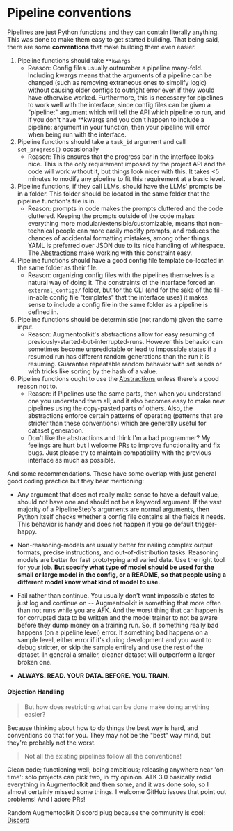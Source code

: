 # Pipeline conventions

Pipelines are just Python functions and they can contain literally anything. This was done to make them easy to get started building. That being said, there are some **conventions** that make building them even easier.

1. Pipeline functions should take `**kwargs`
    - Reason: Config files usually outnumber a pipeline many-fold. Including kwargs means that the arguments of a pipeline can be changed (such as removing extraneous ones to simplify logic) without causing older configs to outright error even if they would have otherwise worked. Furthermore, this is necessary for pipelines to work well with the interface, since config files can be given a "pipeline:" argument which will tell the API which pipeline to run, and if you don't have **kwargs and you don't happen to include a pipeline: argument in your function, then your pipeline will error when being run with the interface.
1. Pipeline functions should take a `task_id` argument and call `set_progress()` occasionally
    - Reason: This ensures that the progress bar in the interface looks nice. This is the only requirement imposed by the project API and the code will work without it, but things look nicer with this. It takes <5 minutes to modify any pipeline to fit this requirement at a basic level.
1. Pipeline functions, if they call LLMs, should have the LLMs' prompts be in a folder. This folder should be located in the same folder that the pipeline function's file is in.
    - Reason: prompts in code makes the prompts cluttered and the code cluttered. Keeping the prompts outside of the code makes everything more modular/extensible/customizable, means that non-technical people can more easily modify prompts, and reduces the chances of accidental formatting mistakes, among other things. YAML is preferred over JSON due to its nice handling of whitespace. The [Abstractions](abstractions_primer.md) make working with this constraint easy.
1. Pipeline functions should have a good config file template co-located in the same folder as their file.
    - Reason: organizing config files with the pipelines themselves is a natural way of doing it. The constraints of the interface forced an `external_configs/` folder, but for the CLI (and for the sake of the fill-in-able config file "templates" that the interface uses) it makes sense to include a config file in the same folder as a pipeline is defined in.
1. Pipeline functions should be deterministic (not random) given the same input.
    - Reason: Augmentoolkit's abstractions allow for easy resuming of previously-started-but-interrupted-runs. However this behavior can sometimes become unpredictable or lead to impossible states if a resumed run has different random generations than the run it is resuming. Guarantee repeatable random behavior with set seeds or with tricks like sorting by the hash of a value.
1. Pipeline functions ought to use the [Abstractions](abstractions_primer.md) unless there's a good reason not to.
    - Reason: if Pipelines use the same parts, then when you understand one you understand them all; and it also becomes easy to make new pipelines using the copy-pasted parts of others. Also, the abstractions enforce certain patterns of operating (patterns that are stricter than these conventions) which are generally useful for dataset generation.
    - Don't like the abstractions and think I'm a bad programmer? My feelings are hurt but I welcome PRs to improve functionality and fix bugs. Just please try to maintain compatibility with the previous interface as much as possible.

And some recommendations. These have some overlap with just general good coding practice but they bear mentioning:

- Any argument that does not really make sense to have a default value, should not have one and should not be a keyword argument. If the vast majority of a PipelineStep's arguments are normal arguments, then Python itself checks whether a config file contains all the fields it needs. This behavior is handy and does not happen if you go default trigger-happy.
- Non-reasoning-models are usually better for nailing complex output formats, precise instructions, and out-of-distribution tasks. Reasoning models are better for fast prototyping and varied data. Use the right tool for your job. **But specify what type of model should be used for the small or large model in the config, or a README, so that people using a different model know what kind of model to use.**
- Fail rather than continue. You usually don't want impossible states to just log and continue on -- Augmentoolkit is something that more often than not runs while you are AFK. And the worst thing that can happen is for corrupted data to be written and the model trainer to not be aware before they dump money on a training run. So, if something really bad happens (on a pipeline level) error. If something bad happens on a sample level, either error if it's during development and you want to debug stricter, or skip the sample entirely and use the rest of the dataset. In general a smaller, cleaner dataset will outperform a larger broken one.

- **ALWAYS. READ. YOUR DATA. BEFORE. YOU. TRAIN.**


#### Objection Handling

> But how does restricting what can be done make doing anything easier?

Because thinking about how to do things the best way is hard, and conventions do that for you. They may not be the "best" way mind, but they're probably not the worst.

> Not all the existing pipelines follow all the conventions!

Clean code; functioning well; being ambitious; releasing anywhere near 'on-time': solo projects can pick two, in my opinion. ATK 3.0 basically redid everything in Augmentoolkit and then some, and it was done solo, so I almost certainly missed some things. I welcome GitHub issues that point out problems! And I adore PRs!


Random Augmentoolkit Discord plug because the community is cool: [Discord](https://discord.gg/s6PBfsaVzu)